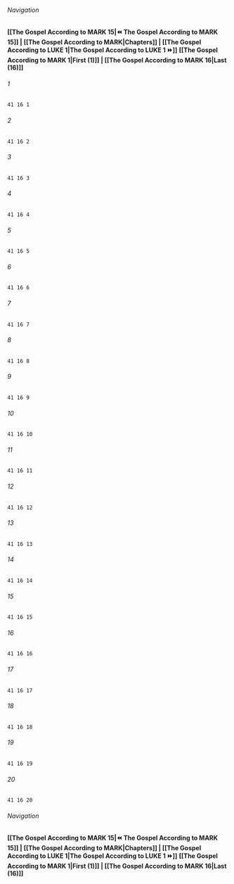 
###### Navigation
**[[The Gospel According to MARK 15|⏪ The Gospel According to MARK 15]] | [[The Gospel According to MARK|Chapters]] | [[The Gospel According to LUKE 1|The Gospel According to LUKE 1 ⏩]]**
**[[The Gospel According to MARK 1|First (1)]] | [[The Gospel According to MARK 16|Last (16)]]**

###### 1
``` verse
41 16 1 
```
###### 2
``` verse
41 16 2 
```
###### 3
``` verse
41 16 3 
```
###### 4
``` verse
41 16 4 
```
###### 5
``` verse
41 16 5 
```
###### 6
``` verse
41 16 6 
```
###### 7
``` verse
41 16 7 
```
###### 8
``` verse
41 16 8 
```
###### 9
``` verse
41 16 9 
```
###### 10
``` verse
41 16 10 
```
###### 11
``` verse
41 16 11 
```
###### 12
``` verse
41 16 12 
```
###### 13
``` verse
41 16 13 
```
###### 14
``` verse
41 16 14 
```
###### 15
``` verse
41 16 15 
```
###### 16
``` verse
41 16 16 
```
###### 17
``` verse
41 16 17 
```
###### 18
``` verse
41 16 18 
```
###### 19
``` verse
41 16 19 
```
###### 20
``` verse
41 16 20 
```

###### Navigation
**[[The Gospel According to MARK 15|⏪ The Gospel According to MARK 15]] | [[The Gospel According to MARK|Chapters]] | [[The Gospel According to LUKE 1|The Gospel According to LUKE 1 ⏩]]**
**[[The Gospel According to MARK 1|First (1)]] | [[The Gospel According to MARK 16|Last (16)]]**

